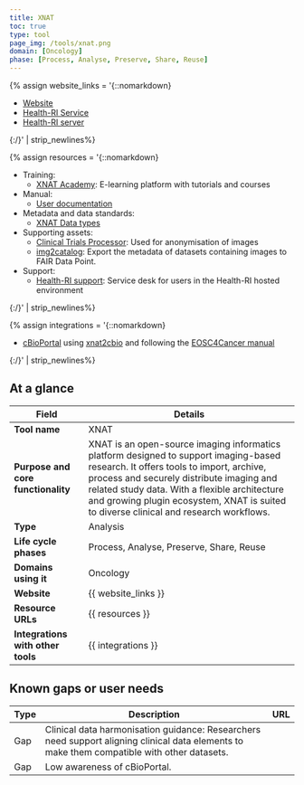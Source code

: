 ```yaml
---
title: XNAT
toc: true
type: tool
page_img: /tools/xnat.png
domain: [Oncology]
phase: [Process, Analyse, Preserve, Share, Reuse]
---
```


[//]: # (Website links)

{% assign website_links = '{::nomarkdown}
<ul>
    <li>
        <a href="https://www.xnat.org/">Website</a>
    </li>
    <li>
        <a href="https://www.healthdata.nl/en/services/health-ri-xnat-medical-imaging-service">Health-RI Service</a>
    </li>
    <li>
        <a href="https://xnat.health-ri.nl/">Health-RI server</a>
</li>
</ul>
{:/}' | strip_newlines%}

[//]: # (// Resource URLs)

{% assign resources = '{::nomarkdown}
<ul>
    <li>
        Training:
        <ul><li><a href="https://www.xnat.org/about/xnat-academy.php/">XNAT Academy</a>: E-learning platform with tutorials and courses</li></ul>
    </li>
    <li>
        Manual:
        <ul><li><a href="https://wiki.xnat.org/documentation/how-to-use-xnat">User documentation</a></li></ul>
    </li>
    <li>
        Metadata and data standards:
        <ul><li><a href="https://wiki.xnat.org/documentation/managing-data-types-in-xnat">XNAT Data types</a></li></ul>
    </li>
    <li>
        Supporting assets:
        <ul><li><a href="https://www.rsna.org/research/imaging-research-tools">Clinical Trials Processor</a>: Used for anonymisation of images</li></ul>
        <ul><li><a href="https://github.com/Health-RI/img2catalog">img2catalog</a>: Export the metadata of datasets containing images to FAIR Data Point.</li></ul>
    </li>
    <li>
        Support:
        <ul><li><a href="https://www.health-ri.nl/en/health-ri-service-desk">Health-RI support</a>: Service desk for users in the Health-RI hosted environment</li></ul>
    </li>
</ul>
{:/}' | strip_newlines%}

[//]: # (// Integraitons)

{% assign integrations = '{::nomarkdown}
<ul>
    <li>
        <a href="' | append: site.baseurl | append: '/cbioportal">cBioPortal</a> using <a href="https://gitlab.com/radiology/infrastructure/utils/xnat2cbio">xnat2cbio</a> and following the <a href="https://zenodo.org/records/14900295">EOSC4Cancer manual</a>
    </li>
</ul>
{:/}' | strip_newlines%}

## At a glance

| Field | Details                                                                                                                                                                                                                                          |
|-------|--------------------------------------------------------------------------------------------------------------------------------------------------------------------------------------------------------------------------------------------------|
| **Tool name** | XNAT                                                                                                                                                                                                                                             |
| **Purpose and core functionality** | XNAT is an open-source imaging informatics platform designed to support imaging-based research. It offers tools to import, archive, process and securely distribute imaging and related study data. With a flexible architecture and growing plugin ecosystem, XNAT is suited to diverse clinical and research workflows. |
| **Type** | Analysis                                                                                                                                                                                                                                         |
| **Life cycle phases** | Process, Analyse, Preserve, Share, Reuse                                                                                                                                                                                                                          |
| **Domains using it** | Oncology                                                                                                                                                                                                                                         |
| **Website** | {{ website_links }}                                                                                                                                                                                                                              |   
| **Resource URLs** | {{ resources }}                                                                                                                                                                                                                                  |  
| **Integrations with other tools** | {{ integrations }}                                                                                                                                                                                                                               |
                                                                                                                                                                                                                                                               
## Known gaps or user needs

| Type | Description                                                                                                                                | URL                                                                                                                                                                                                                                    |                                                                                                                                                                                                                                         
|------|------------|--------------------------------------------------------------------------------------------------------|
| Gap  | Clinical data harmonisation guidance: Researchers need support aligning clinical data elements to make them compatible with other datasets. |
| Gap  | Low awareness of cBioPortal. |
